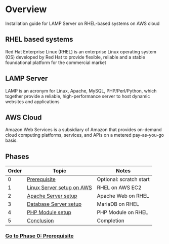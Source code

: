 # Overview
Installation guide for LAMP Server on RHEL-based systems on AWS cloud

## RHEL based systems
Red Hat Enterprise Linux (RHEL) is an enterprise Linux operating system (OS) developed by Red Hat to provide flexible, reliable and a stable foundational platform for the commercial market

## LAMP Server
LAMP is an acronym for Linux, Apache, MySQL, PHP/Perl/Python, which together provide a reliable, high-performance server to host dynamic websites and applications

## AWS Cloud
Amazon Web Services is a subsidiary of Amazon that provides on-demand cloud computing platforms, services, and APIs on a metered pay-as-you-go basis.

## Phases

| Order | Topic                                         | Notes                 |
|-------|-----------------------------------------------|-----------------------|
| 0     | [Prerequisite](phase0/README.md)              |Optional: scratch start|
| 1     | [Linux Server setup on AWS](phase1/README.md) |RHEL on AWS EC2        |
| 2     | [Apache Server setup](phase2/README.md)       |Apache Web on RHEL     |
| 3     | [Database Server setup](phase3/README.md)     |MariaDB on RHEL        |
| 4     | [PHP Module setup](phase4/README.md)                               |PHP Module on RHEL   |
| 5     | [Conclusion](phase5/README.md)                                    |Completion   |

### [Go to Phase 0: Prerequisite](phase0/README.md)
